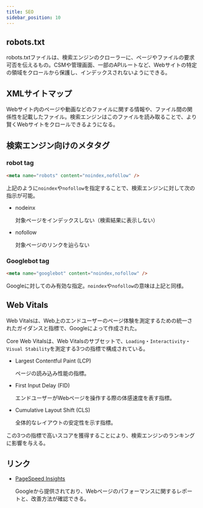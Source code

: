 ```yaml
---
title: SEO
sidebar_position: 10
---
```


## robots.txt

robots.txtファイルは、検索エンジンのクローラーに、ページやファイルの要求可否を伝えるもの。CSMや管理画面、一部のAPIルートなど、Webサイトの特定の領域をクロールから保護し、インデックスされないようにできる。

## XMLサイトマップ

Webサイト内のページや動画などのファイルに関する情報や、ファイル間の関係性を記載したファイル。検索エンジンはこのファイルを読み取ることで、より賢くWebサイトをクロールできるようになる。

## 検索エンジン向けのメタタグ

### robot tag

```html
<meta name="robots" content="noindex,nofollow" />
```

上記のように`noindex`や`nofollow`を指定することで、検索エンジンに対して次の指示が可能。

- nodeinx

  対象ページをインデックスしない（検索結果に表示しない）

- nofollow

  対象ページのリンクを辿らない

### Googlebot tag

```html
<meta name="googlebot" content="noindex,nofollow" />
```

Googleに対してのみ有効な指定。`noindex`や`nofollow`の意味は上記と同様。

## Web Vitals

Web Vitalsは、Web上のエンドユーザーのページ体験を測定するための統一されたガイダンスと指標で、Googleによって作成された。

Core Web Vitalsは、Web Vitalsのサブセットで、`Loading`・`Interactivity`・`Visual Stability`を測定する3つの指標で構成されている。

- Largest Contentful Paint (LCP)

  ページの読み込み性能の指標。

- First Input Delay (FID)

  エンドユーザーがWebページを操作する際の体感速度を表す指標。

- Cumulative Layout Shift (CLS)

  全体的なレイアウトの安定性を示す指標。

この3つの指標で高いスコアを獲得することにより、検索エンジンのランキングに影響を与える。

## リンク

- [PageSpeed Insights](https://pagespeed.web.dev/?utm_source=psi&utm_medium=redirect)

  Googleから提供されており、Webページのパフォーマンスに関するレポートと、改善方法が確認できる。

